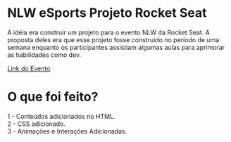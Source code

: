# NLW eSports Projeto Rocket Seat

A idéia era construir um projeto para o evento NLW da Rocket Seat. A proposta deles era que esse projeto fosse construido no período de uma semana enquanto os participantes assistiam algumas aulas para aprimorar as habilidades como dev.

[Link do Evento](https://lp.rocketseat.com.br/nlw)

# O que foi feito?

1 - Conteúdos adicionados no HTML.<br>
2 - CSS adicionado.<br>
3 - Animações e Interações Adicionadas.
